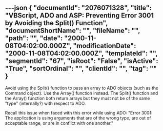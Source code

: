 ---json
{
  "documentId": "2076071328",
  "title": "VBScript, ADO and ASP: Preventing Error 3001 by Avoiding the Split() Function",
  "documentShortName": "",
  "fileName": "",
  "path": "",
  "date": "2000-11-08T04:02:00.000Z",
  "modificationDate": "2000-11-08T04:02:00.000Z",
  "templateId": "",
  "segmentId": "67",
  "isRoot": "False",
  "isActive": "True",
  "sortOrdinal": "",
  "clientId": "",
  "tag": ""
}
---

Avoid using the Split() function to pass an array to ADO objects (such as the Command object). Use the Array() function instead. The Split() function and the Array() function both return arrays but they must not be of the same &quot;type&quot; (internally?) with respect to ADO.

Recall this issue when faced with this error while using ADO: &quot;Error 3001: The application is using arguments that are of the wrong type, are out of acceptable range, or are in conflict with one another.&quot;
